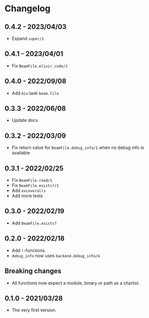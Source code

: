 # Changelog

## 0.4.2 - 2023/04/03

+ Expand `super/1`

## 0.4.1 - 2023/04/01

+ Fix `BeamFile.elixir_code/2`

## 0.4.0 - 2022/09/08

+ Add `mix` task `beam.file`

## 0.3.3 - 2022/06/08

+ Update docs

## 0.3.2 - 2022/03/09

+ Fix return value for `BeamFile.debug_info/1` when no debug info is available

## 0.3.1 - 2022/02/25

+ Fix `BeamFile.read/1`
+ Fix `BeamFile.exists?/1`
+ Add `excoveralls`
+ Add more tests

## 0.3.0 - 2022/02/19

+ Add `BeamFile.exists?`

## 0.2.0 - 2022/02/18

+ Add `!`-functions.
+ `debug_info` now uses `backend.debug_info/4`

## Breaking changes

+ All functions now expect a module, binary or path as a charlist.

## 0.1.0 - 2021/03/28

+ The very first version.

